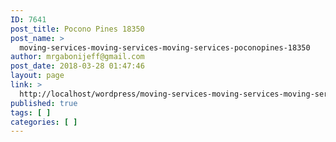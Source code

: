 ```yaml
---
ID: 7641
post_title: Pocono Pines 18350
post_name: >
  moving-services-moving-services-moving-services-poconopines-18350
author: mrgabonijeff@gmail.com
post_date: 2018-03-28 01:47:46
layout: page
link: >
  http://localhost/wordpress/moving-services-moving-services-moving-services-poconopines-18350/
published: true
tags: [ ]
categories: [ ]
---
```

